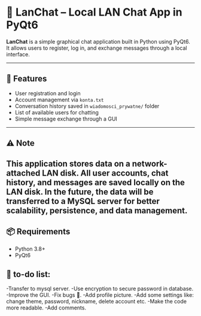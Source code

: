 # 💬 LanChat – Local LAN Chat App in PyQt6

**LanChat** is a simple graphical chat application built in Python using PyQt6. It allows users to register, log in, and exchange messages through a local interface.

---


## 🚀 Features

- User registration and login
- Account management via `konta.txt`
- Conversation history saved in `wiadomosci_prywatne/` folder
- List of available users for chatting
- Simple message exchange through a GUI

---

## ⚠️ Note

This application **stores data on a network-attached LAN disk**. All user accounts, chat history, and messages are saved locally on the LAN disk. In the future, the data will be transferred to a MySQL server for better scalability, persistence, and data management.
---

## 📦 Requirements

- Python 3.8+
- PyQt6

## 📝 to-do list:

-Transfer to mysql server.
-Use encryption to secure password in database.
-Improve the GUI.
-Fix bugs 🐛.
-Add profile picture.
-Add some settings like: change theme, password, nickname, delete account etc.
-Make the code more readable.
-Add comments.

